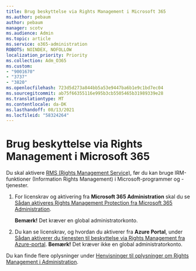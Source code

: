```yaml
---
title: Brug beskyttelse via Rights Management i Microsoft 365
ms.author: pebaum
author: pebaum
manager: scotv
ms.audience: Admin
ms.topic: article
ms.service: o365-administration
ROBOTS: NOINDEX, NOFOLLOW
localization_priority: Priority
ms.collection: Adm_O365
ms.custom:
- "9001670"
- "3737"
- "3820"
ms.openlocfilehash: 723d5d273a844bb5a53e9447ba6b1e9c1bd7ec04
ms.sourcegitcommit: ab75f66355116e995b3cb5505465b31989339e28
ms.translationtype: MT
ms.contentlocale: da-DK
ms.lasthandoff: 08/13/2021
ms.locfileid: "58324264"
---
```

# <a name="use-rights-management-protection-with-microsoft-365"></a>Brug beskyttelse via Rights Management i Microsoft 365

Du skal aktivere [RMS (Rights Management Service)](https://docs.microsoft.com/azure/information-protection/what-is-azure-rms), før du kan bruge IRM-funktioner (Information Rights Management) i Microsoft-programmer og -tjenester.

1. For licenskrav og aktivering fra **Microsoft 365 Administration** skal du se [Sådan aktiveres Rights Management Protection fra Microsoft 365 Administration](https://docs.microsoft.com/azure/information-protection/activate-office365). 

    **Bemærk!** Det kræver en global administratorkonto.

2. Du kan se licenskrav, og hvordan du aktiverer fra **Azure Portal**, under [Sådan aktiverer du tjenesten til beskyttelse via Rights Management fra Azure-portal](https://docs.microsoft.com/azure/information-protection/activate-azure). **Bemærk!** Det kræver ikke en global administratorkonto.

Du kan finde flere oplysninger under [Henvisninger til oplysninger om Rights Management i Administration](https://docs.microsoft.com/office365/enterprise/activate-rms-in-office-365).
